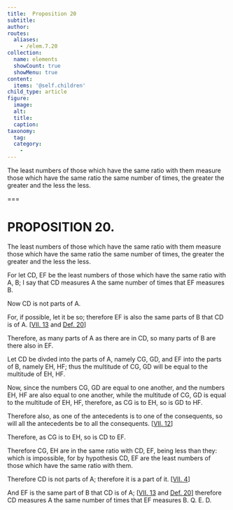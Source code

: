 ```yaml
---
title:  Proposition 20
subtitle: 
author:
routes:
  aliases:
    - /elem.7.20
collection:
  name: elements
  showCount: true
  showMenu: true
content:
  items: '@self.children'
child_type: article
figure:
  image:
  alt:
  title:
  caption:
taxonomy:
  tag:
  category:
    - 
---
```


<p>
       <hi rend="ital">The least numbers of those which have the same ratio with them measure those which have the same ratio the same number of times, the greater the greater and the less the less.</hi>
      </p>

===

<h1>PROPOSITION 20.</h1>
<p>
       <span class="ital">The least numbers of those which have the same ratio with them measure those which have the same ratio the same number of times, the greater the greater and the less the less.</span>
      </p>

<p>For let <span class="ital">CD</span>, <span class="ital">EF</span> be the least numbers of those which have the same ratio with <span class="ital">A</span>, <span class="ital">B</span>; I say that <span class="ital">CD</span> measures <span class="ital">A</span> the same number of times that <span class="ital">EF</span> measures <span class="ital">B</span>. </p>

<p>Now <span class="ital">CD</span> is not parts of <span class="ital">A</span>. </p>

<p>For, if possible, let it be so; therefore <span class="ital">EF</span> is also the same parts of <span class="ital">B</span> that <span class="ital">CD</span> is of <span class="ital">A</span>. [<a href="/elem.7.13">VII. 13</a> and <a href="/elem.7.def.20">Def. 20</a>] 
      </p>

<p>Therefore, as many parts of <span class="ital">A</span> as there are in <span class="ital">CD</span>, so many parts of <span class="ital">B</span> are there also in <span class="ital">EF</span>. </p>

<p>Let <span class="ital">CD</span> be divded into the parts of <span class="ital">A</span>, namely <span class="ital">CG</span>, <span class="ital">GD</span>, and <span class="ital">EF</span> into the parts of <span class="ital">B</span>, namely <span class="ital">EH</span>, <span class="ital">HF</span>; thus the multitude of <span class="ital">CG</span>, <span class="ital">GD</span> will be equal to the multitude of <span class="ital">EH</span>, <span class="ital">HF</span>. <pb n="321"/></p>

<p>Now, since the numbers <span class="ital">CG</span>, <span class="ital">GD</span> are equal to one another, and the numbers <span class="ital">EH</span>, <span class="ital">HF</span> are also equal to one another, while the multitude of <span class="ital">CG</span>, <span class="ital">GD</span> is equal to the multitude of <span class="ital">EH</span>, <span class="ital">HF</span>, therefore, as <span class="ital">CG</span> is to <span class="ital">EH</span>, so is <span class="ital">GD</span> to <span class="ital">HF</span>. </p>

<p>Therefore also, as one of the antecedents is to one of the consequents, so will all the antecedents be to all the consequents. [<a href="/elem.7.12">VII. 12</a>] </p>

<p>Therefore, as <span class="ital">CG</span> is to <span class="ital">EH</span>, so is <span class="ital">CD</span> to <span class="ital">EF</span>. </p>

<p>Therefore <span class="ital">CG</span>, <span class="ital">EH</span> are in the same ratio with <span class="ital">CD</span>, <span class="ital">EF</span>, being less than they: which is impossible, for by hypothesis <span class="ital">CD</span>, <span class="ital">EF</span> are the least numbers of those which have the same ratio with them. </p>

<p>Therefore <span class="ital">CD</span> is not parts of <span class="ital">A</span>; therefore it is a part of it. [<a href="/elem.7.4">VII. 4</a>] </p>

<p>And <span class="ital">EF</span> is the same part of <span class="ital">B</span> that <span class="ital">CD</span> is of <span class="ital">A</span>; [<a href="/elem.7.13">VII. 13</a> and <a href="/elem.7.def.20">Def. 20</a>] therefore <span class="ital">CD</span> measures <span class="ital">A</span> the same number of times that <span class="ital">EF</span> measures <span class="ital">B</span>. Q. E. D.</p>
